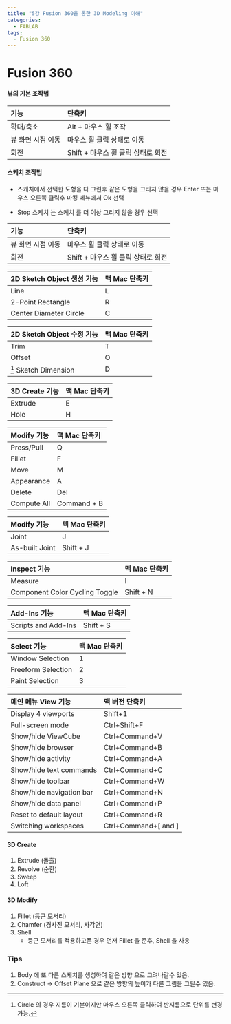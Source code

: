 ```yaml
---
title: "5강 Fusion 360을 통한 3D Modeling 이해"
categories:
  - FABLAB
tags:
  - Fusion 360
---
```


# Fusion 360


#### 뷰의 기본 조작법
| 기능 | 단축키 |
|:----|:-----|
| 확대/축소 | Alt + 마우스 휠 조작 |
| 뷰 화면 시점 이동 | 마우스 휠 클릭 상태로 이동 |
| 회전 | Shift + 마우스 휠 클릭 상태로 회전 |

#### 스케치 조작법

- 스케치에서 선택한 도형을 다 그린후 같은 도형을 그리지 않을 경우 Enter 또는 마우스 오른쪽 클릭후 마킹 메뉴에서 Ok 선택

- Stop 스케치 는 스케치 를 더 이상 그리지 않을 경우 선택

| 기능 | 단축키 |
|:----|:-----|
| 뷰 화면 시점 이동 | 마우스 휠 클릭 상태로 이동 |
| 회전 | Shift + 마우스 휠 클릭 상태로 회전 |


| 2D Sketch Object 생성 기능 | 맥 Mac 단축키 |
| :--- | :-- |
| Line | L |
| 2-Point Rectangle | R |
| Center Diameter Circle | C |


| 2D Sketch Object 수정 기능 | 맥 Mac 단축키 |
| :--- | :-- |
| Trim | T |
| Offset | O |
| [^Dimension Tips] Sketch Dimension | D |

| 3D Create 기능 | 맥 Mac 단축키 |
| :--- | :-- |
| Extrude| E |
| Hole | H

| Modify 기능 | 맥 Mac 단축키 |
| :--- | :-- |
| Press/Pull | Q |
| Fillet | F |
| Move | M |
| Appearance | A |
| Delete | Del |
| Compute All | Command + B

| Modify 기능 | 맥 Mac 단축키 |
| :--- | :-- |
| Joint | J
| As-built Joint | Shift + J

| Inspect 기능 | 맥 Mac 단축키 |
| :--- | :-- |
| Measure | I |
| Component Color Cycling Toggle | Shift + N |

| Add-Ins 기능 | 맥 Mac 단축키 |
| :--- | :-- |
| Scripts and Add-Ins | Shift + S |


| Select 기능 | 맥 Mac 단축키 |
| :--- | :-- |
| Window Selection | 1 |
| Freeform Selection | 2 |
| Paint Selection | 3 |


| 메인 메뉴 View 기능 | 맥 버전 단축키 |
| :--- | :-- |
| Display 4 viewports | Shift+1 |
| Full-screen mode | Ctrl+Shift+F |
| Show/hide ViewCube | Ctrl+Command+V |
| Show/hide browser | Ctrl+Command+B |
| Show/hide activity | Ctrl+Command+A |
| Show/hide text commands | Ctrl+Command+C |
| Show/hide toolbar | Ctrl+Command+W |
| Show/hide navigation bar | Ctrl+Command+N |
| Show/hide data panel | Ctrl+Command+P |
| Reset to default layout | Ctrl+Command+R |
| Switching workspaces | Ctrl+Command+[ and ]

#### 3D Create
1. Extrude (돌출)
2. Revolve (순환)
3. Sweep
4. Loft


#### 3D Modify
1. Fillet (둥근 모서리)
2. Chamfer (경사진 모서리, 사각면)
3. Shell
	- 둥근 모서리를 적용하고픈 경우 먼저 Fillet 을 준후, Shell 을 사용

	
### Tips
1. 	Body 에 또 다른 스케치를 생성하여 같은 방향 으로 그려나갈수 있음.
2. Construct -> Offset Plane 으로 같은 방향의 높이가 다른 그림을 그릴수 있음.

	
[^Dimension Tips]: Circle 의 경우 지름이 기본이지만 마우스 오른쪽 클릭하여 반지름으로 단위를 변경 가능.